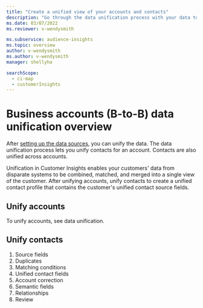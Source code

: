 ```yaml
---
title: "Create a unified view of your accounts and contacts"
description: "Go through the data unification process with your data to create a single master dataset of accounts and contacts."
ms.date: 03/07/2022
ms.reviewer: v-wendysmith

ms.subservice: audience-insights
ms.topic: overview
author: v-wendysmith
ms.author: v-wendysmith
manager: shellyha

searchScope: 
  - ci-map
  - customerInsights
---
```


# Business accounts (B-to-B) data unification overview

After [setting up the data sources](data-sources.md), you can unify the data. The data unification process lets you unify contacts for an account. Contacts are also unified across accounts.

Unification in Customer Insights enables your customers' data from disparate systems to be combined, matched, and merged into a single view of the customer. After unifying accounts, unify contacts to create a unified contact profile that contains the customer's unified contact source fields.

## Unify accounts

To unify accounts, see data unification.

## Unify contacts

1. Source fields
1. Duplicates
1. Matching conditions
1. Unified contact fields
1. Account correction
1. Semantic fields
1. Relationships
1. Review

### 